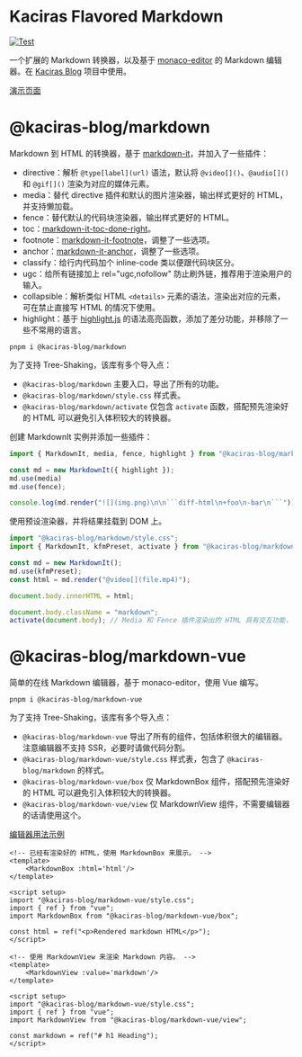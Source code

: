# Kaciras Flavored Markdown

[![Test](https://github.com/kaciras-blog/markdown/actions/workflows/test.yml/badge.svg)](https://github.com/kaciras-blog/markdown/actions/workflows/test.yml)

一个扩展的 Markdown 转换器，以及基于 [monaco-editor](https://github.com/microsoft/monaco-editor) 的 Markdown 编辑器。在 [Kaciras Blog](https://blog.kaciras.com) 项目中使用。

[演示页面](https://kaciras-blog.github.io/markdown)

# @kaciras-blog/markdown

Markdown 到 HTML 的转换器，基于 [markdown-it](https://github.com/markdown-it/markdown-it)，并加入了一些插件：

* directive：解析 `@type[label](url)` 语法，默认将 `@video[]()`、`@audio[]()` 和 `@gif[]()` 渲染为对应的媒体元素。
* media：替代 directive 插件和默认的图片渲染器，输出样式更好的 HTML，并支持懒加载。
* fence：替代默认的代码块渲染器，输出样式更好的 HTML。
* toc：[markdown-it-toc-done-right](https://github.com/nagaozen/markdown-it-toc-done-right)。
* footnote：[markdown-it-footnote](https://github.com/markdown-it/markdown-it-footnote)，调整了一些选项。
* anchor：[markdown-it-anchor](https://github.com/valeriangalliat/markdown-it-anchor)，调整了一些选项。
* classify：给行内代码加个 inline-code 类以便跟代码块区分。
* ugc：给所有链接加上 rel="ugc,nofollow" 防止刷外链，推荐用于渲染用户的输入。
* collapsible：解析类似 HTML `<details>` 元素的语法，渲染出对应的元素，可在禁止直接写 HTML 的情况下使用。
* highlight：基于 [highlight.js](https://github.com/highlightjs/highlight.js) 的语法高亮函数，添加了差分功能，并移除了一些不常用的语言。

```
pnpm i @kaciras-blog/markdown
```

为了支持 Tree-Shaking，该库有多个导入点：

* `@kaciras-blog/markdown` 主要入口，导出了所有的功能。
* `@kaciras-blog/markdown/style.css` 样式表。
* `@kaciras-blog/markdown/activate` 仅包含 `activate` 函数，搭配预先渲染好的 HTML 可以避免引入体积较大的转换器。

创建 MarkdownIt 实例并添加一些插件：

```typescript
import { MarkdownIt, media, fence, highlight } from "@kaciras-blog/markdown";

const md = new MarkdownIt({ highlight });
md.use(media)
md.use(fence);

console.log(md.render("![](img.png)\n\n```diff-html\n+foo\n-bar\n```"));
```

使用预设渲染器，并将结果挂载到 DOM 上。

```typescript
import "@kaciras-blog/markdown/style.css";
import { MarkdownIt, kfmPreset, activate } from "@kaciras-blog/markdown";

const md = new MarkdownIt();
md.use(kfmPreset);
const html = md.render("@video[](file.mp4)");

document.body.innerHTML = html;

document.body.className = "markdown";
activate(document.body); // Media 和 Fence 插件渲染出的 HTML 具有交互功能，需要激活。
```

# @kaciras-blog/markdown-vue

简单的在线 Markdown 编辑器，基于 monaco-editor，使用 Vue 编写。

```
pnpm i @kaciras-blog/markdown-vue
```

为了支持 Tree-Shaking，该库有多个导入点：

* `@kaciras-blog/markdown-vue` 导出了所有的组件，包括体积很大的编辑器。注意编辑器不支持 SSR，必要时请做代码分割。
* `@kaciras-blog/markdown-vue/style.css` 样式表，包含了 `@kaciras-blog/markdown` 的样式。
* `@kaciras-blog/markdown-vue/box` 仅 MarkdownBox 组件，搭配预先渲染好的 HTML 可以避免引入体积较大的转换器。
* `@kaciras-blog/markdown-vue/view` 仅 MarkdownView 组件，不需要编辑器的话请使用这个。

[编辑器用法示例](./vue/demo/App.vue)

```vue
<!-- 已经有渲染好的 HTML，使用 MarkdownBox 来展示。 -->
<template>
    <MarkdownBox :html='html'/>
</template>

<script setup>
import "@kaciras-blog/markdown-vue/style.css";
import { ref } from "vue";
import MarkdownBox from "@kaciras-blog/markdown-vue/box";

const html = ref("<p>Rendered markdown HTML</p>");
</script>
```

```vue
<!-- 使用 MarkdownView 来渲染 Markdown 内容。 -->
<template>
    <MarkdownView :value='markdown'/>
</template>

<script setup>
import "@kaciras-blog/markdown-vue/style.css";
import { ref } from "vue";
import MarkdownView from "@kaciras-blog/markdown-vue/view";

const markdown = ref("# h1 Heading");
</script>
```
